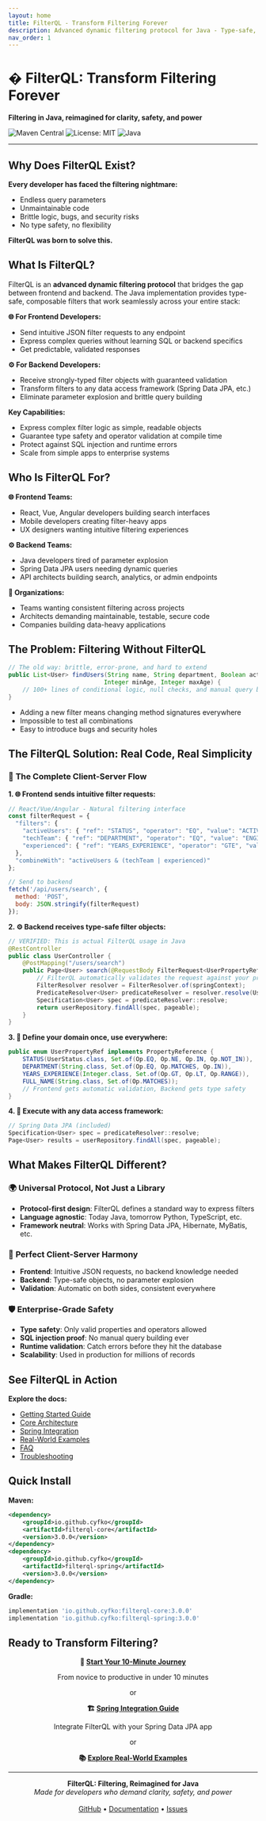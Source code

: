 ```yaml
---
layout: home
title: FilterQL - Transform Filtering Forever
description: Advanced dynamic filtering protocol for Java - Type-safe, composable, and framework-agnostic
nav_order: 1
---
```


# � FilterQL: Transform Filtering Forever

**Filtering in Java, reimagined for clarity, safety, and power**

![Maven Central](https://img.shields.io/maven-central/v/io.github.cyfko/filterql-core.svg)
![License: MIT](https://img.shields.io/badge/License-MIT-yellow.svg)
![Java](https://img.shields.io/badge/Java-21+-orange.svg)

---

## Why Does FilterQL Exist?

**Every developer has faced the filtering nightmare:**
- Endless query parameters
- Unmaintainable code
- Brittle logic, bugs, and security risks
- No type safety, no flexibility

**FilterQL was born to solve this.**

## What Is FilterQL?

FilterQL is an **advanced dynamic filtering protocol** that bridges the gap between frontend and backend. The Java implementation provides type-safe, composable filters that work seamlessly across your entire stack:

**🌐 For Frontend Developers:**
- Send intuitive JSON filter requests to any endpoint
- Express complex queries without learning SQL or backend specifics
- Get predictable, validated responses

**⚙️ For Backend Developers:**
- Receive strongly-typed filter objects with guaranteed validation
- Transform filters to any data access framework (Spring Data JPA, etc.)
- Eliminate parameter explosion and brittle query building

**Key Capabilities:**
- Express complex filter logic as simple, readable objects
- Guarantee type safety and operator validation at compile time
- Protect against SQL injection and runtime errors
- Scale from simple apps to enterprise systems

## Who Is FilterQL For?

**🌐 Frontend Teams:**
- React, Vue, Angular developers building search interfaces
- Mobile developers creating filter-heavy apps
- UX designers wanting intuitive filtering experiences

**⚙️ Backend Teams:**
- Java developers tired of parameter explosion
- Spring Data JPA users needing dynamic queries
- API architects building search, analytics, or admin endpoints

**🏢 Organizations:**
- Teams wanting consistent filtering across projects
- Architects demanding maintainable, testable, secure code
- Companies building data-heavy applications

## The Problem: Filtering Without FilterQL

```java
// The old way: brittle, error-prone, and hard to extend
public List<User> findUsers(String name, String department, Boolean active, 
                           Integer minAge, Integer maxAge) {
    // 100+ lines of conditional logic, null checks, and manual query building
}
```

- Adding a new filter means changing method signatures everywhere
- Impossible to test all combinations
- Easy to introduce bugs and security holes

## The FilterQL Solution: Real Code, Real Simplicity

### 🔄 **The Complete Client-Server Flow**

**1. 🌐 Frontend sends intuitive filter requests:**

```javascript
// React/Vue/Angular - Natural filtering interface
const filterRequest = {
  "filters": {
    "activeUsers": { "ref": "STATUS", "operator": "EQ", "value": "ACTIVE" },
    "techTeam": { "ref": "DEPARTMENT", "operator": "EQ", "value": "ENGINEERING" },
    "experienced": { "ref": "YEARS_EXPERIENCE", "operator": "GTE", "value": 3 }
  },
  "combineWith": "activeUsers & (techTeam | experienced)"
};

// Send to backend
fetch('/api/users/search', {
  method: 'POST',
  body: JSON.stringify(filterRequest)
});
```

**2. ⚙️ Backend receives type-safe filter objects:**
```java
// VERIFIED: This is actual FilterQL usage in Java
@RestController
public class UserController {
    @PostMapping("/users/search")
    public Page<User> search(@RequestBody FilterRequest<UserPropertyRef> request, Pageable pageable) {
        // FilterQL automatically validates the request against your property definitions
        FilterResolver resolver = FilterResolver.of(springContext);
        PredicateResolver<User> predicateResolver = resolver.resolve(User.class, request);
        Specification<User> spec = predicateResolver::resolve;
        return userRepository.findAll(spec, pageable);
    }
}
```

**3. 🎯 Define your domain once, use everywhere:**
```java
public enum UserPropertyRef implements PropertyReference {
    STATUS(UserStatus.class, Set.of(Op.EQ, Op.NE, Op.IN, Op.NOT_IN)),
    DEPARTMENT(String.class, Set.of(Op.EQ, Op.MATCHES, Op.IN)),
    YEARS_EXPERIENCE(Integer.class, Set.of(Op.GT, Op.LT, Op.RANGE)),
    FULL_NAME(String.class, Set.of(Op.MATCHES));
    // Frontend gets automatic validation, Backend gets type safety
}
```

**4. 💾 Execute with any data access framework:**
```java
// Spring Data JPA (included)
Specification<User> spec = predicateResolver::resolve;
Page<User> results = userRepository.findAll(spec, pageable);
```

## What Makes FilterQL Different?

### 🌍 **Universal Protocol, Not Just a Library**
- **Protocol-first design**: FilterQL defines a standard way to express filters
- **Language agnostic**: Today Java, tomorrow Python, TypeScript, etc.
- **Framework neutral**: Works with Spring Data JPA, Hibernate, MyBatis, etc.

### 🔄 **Perfect Client-Server Harmony**
- **Frontend**: Intuitive JSON requests, no backend knowledge needed
- **Backend**: Type-safe objects, no parameter explosion
- **Validation**: Automatic on both sides, consistent everywhere

### 🛡️ **Enterprise-Grade Safety**
- **Type safety**: Only valid properties and operators allowed
- **SQL injection proof**: No manual query building ever
- **Runtime validation**: Catch errors before they hit the database
- **Scalability**: Used in production for millions of records

## See FilterQL in Action

**Explore the docs:**
- [Getting Started Guide](getting-started.md)
- [Core Architecture](core-module.md)
- [Spring Integration](spring-adapter.md)
- [Real-World Examples](examples.md)
- [FAQ](faq.md)
- [Troubleshooting](troubleshooting.md)

## Quick Install

**Maven:**
```xml
<dependency>
    <groupId>io.github.cyfko</groupId>
    <artifactId>filterql-core</artifactId>
    <version>3.0.0</version>
</dependency>
<dependency>
    <groupId>io.github.cyfko</groupId>
    <artifactId>filterql-spring</artifactId>
    <version>3.0.0</version>
</dependency>
```

**Gradle:**
```gradle
implementation 'io.github.cyfko:filterql-core:3.0.0'
implementation 'io.github.cyfko:filterql-spring:3.0.0'
```

## Ready to Transform Filtering?

<div align="center">
  <p><strong>🚀 <a href="/getting-started.md">Start Your 10-Minute Journey</a></strong></p>
  <p>From novice to productive in under 10 minutes</p>
  <p>or</p>
  <p><strong>🏗️ <a href="/spring-adapter.md">Spring Integration Guide</a></strong></p>
  <p>Integrate FilterQL with your Spring Data JPA app</p>
  <p>or</p>
  <p><strong>📚 <a href="/examples.md">Explore Real-World Examples</a></strong></p>
</div>

---

<div align="center">
  <strong>FilterQL: Filtering, Reimagined for Java</strong><br>
  <em>Made for developers who demand clarity, safety, and power</em>
  <br><br>
  <a href="https://github.com/cyfko/filter-build">GitHub</a> • 
  <a href="https://cyfko.github.io/filter-build">Documentation</a> • 
  <a href="https://github.com/cyfko/filter-build/issues">Issues</a>
</div>
